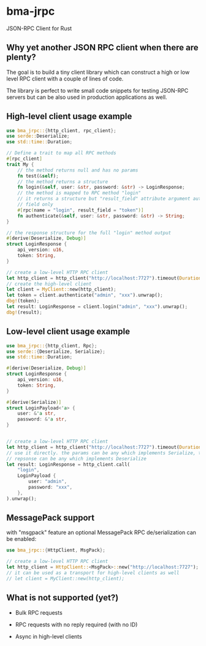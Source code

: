 # bma-jrpc

JSON-RPC Client for Rust

## Why yet another JSON RPC client when there are plenty?

The goal is to build a tiny client library which can construct a high or low
level RPC client with a couple of lines of code.

The library is perfect to write small code snippets for testing JSON-RPC
servers but can be also used in production applications as well.

## High-level client usage example

```rust
use bma_jrpc::{http_client, rpc_client};
use serde::Deserialize;
use std::time::Duration;

// Define a trait to map all RPC methods
#[rpc_client]
trait My {
    // the method returns null and has no params
    fn test(&self);
    // the method returns a structure
    fn login(&self, user: &str, password: &str) -> LoginResponse;
    // the method is mapped to RPC method "login"
    // it returns a structure but "result_field" attribute argument automatically extracts "token"
    // field only
    #[rpc(name = "login", result_field = "token")]
    fn authenticate(&self, user: &str, password: &str) -> String;
}

// the response structure for the full "login" method output
#[derive(Deserialize, Debug)]
struct LoginResponse {
    api_version: u16,
    token: String,
}

// create a low-level HTTP RPC client
let http_client = http_client("http://localhost:7727").timeout(Duration::from_secs(2));
// create the high-level client
let client = MyClient::new(http_client);
let token = client.authenticate("admin", "xxx").unwrap();
dbg!(token);
let result: LoginResponse = client.login("admin", "xxx").unwrap();
dbg!(result);
```

## Low-level client usage example

```rust
use bma_jrpc::{http_client, Rpc};
use serde::{Deserialize, Serialize};
use std::time::Duration;

#[derive(Deserialize, Debug)]
struct LoginResponse {
    api_version: u16,
    token: String,
}

#[derive(Serialize)]
struct LoginPayload<'a> {
    user: &'a str,
    password: &'a str,
}


// create a low-level HTTP RPC client
let http_client = http_client("http://localhost:7727").timeout(Duration::from_secs(2));
// use it directly. the params can be any which implements Serialize, the
// repsonse can be any which implements Deserialize
let result: LoginResponse = http_client.call(
    "login",
    LoginPayload {
        user: "admin",
        password: "xxx",
    },
).unwrap();
```

## MessagePack support

with "msgpack" feature an optional MessagePack RPC de/serialization can be enabled:

```rust
use bma_jrpc::{HttpClient, MsgPack};

// create a low-level HTTP RPC client
let http_client = HttpClient::<MsgPack>::new("http://localhost:7727");
// it can be used as a transport for high-level clients as well
// let client = MyClient::new(http_client);
```

## What is not supported (yet?)

* Bulk RPC requests

* RPC requests with no reply required (with no ID)

* Async in high-level clients
